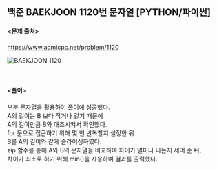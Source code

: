 ## 백준 BAEKJOON 1120번 문자열 [PYTHON/파이썬]

#### <문제 출처><br>
https://www.acmicpc.net/problem/1120

![BAEKJOON 1120](https://img1.daumcdn.net/thumb/R1280x0/?scode=mtistory2&fname=https%3A%2F%2Fblog.kakaocdn.net%2Fdn%2Fcop3Y9%2FbtsMWVjai7m%2FiLcAxIeCkjVUJAkZO6oGFK%2Fimg.png)

<br>

#### <풀이><br>

부분 문자열을 활용하여 풀이에 성공했다.  
A의 길이는 B 보다 작거나 같기 때문에  
A의 길이만큼 B와 대조시켜서 확인했다.  
for 문으로 접근하기 위해 몇 번 반복할지 설정한 뒤  
B를 A의 길이와 같게 슬라이싱하였다.  
zip 함수를 통해 A와 B의 문자열을 비교하여 차이가 얼마나 나는지 세어 준 뒤,  
차이가 최소로 하기 위해 min()을 사용하여 결과를 출력했다.  
